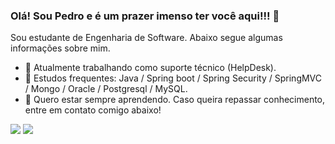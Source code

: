 ### Olá! Sou Pedro e é um prazer imenso ter você aqui!!! 👋

Sou estudante de Engenharia de Software. Abaixo segue algumas informações sobre mim.

- 🔭 Atualmente trabalhando como suporte técnico (HelpDesk).
- 🌱 Estudos frequentes: Java / Spring boot / Spring Security / SpringMVC / Mongo / Oracle / Postgresql / MySQL.
- 🤔 Quero estar sempre aprendendo. Caso queira repassar conhecimento, entre em contato comigo abaixo!

<div> 
  <a href = "pedroceliob3@gmail.com"><img src="https://img.shields.io/badge/-Gmail-%23333?style=for-the-badge&logo=gmail&logoColor=white" target="_blank"></a>
  <a href="https://www.linkedin.com/in/pedro-c%C3%A9lio/" target="_blank"><img src="https://img.shields.io/badge/-LinkedIn-%230077B5?style=for-the-badge&logo=linkedin&logoColor=white" target="_blank"></a> 
  
</div>

